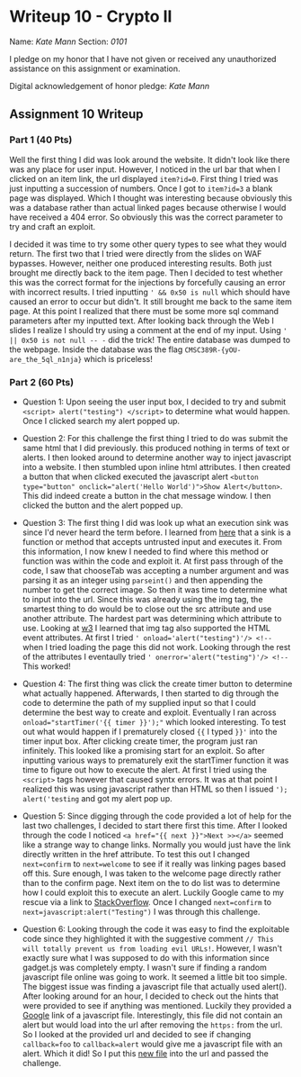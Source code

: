 Writeup 10 - Crypto II
=====

Name: *Kate Mann*
Section: *0101*

I pledge on my honor that I have not given or received any unauthorized assistance on this assignment or examination.

Digital acknowledgement of honor pledge: *Kate Mann*

## Assignment 10 Writeup

### Part 1 (40 Pts)
Well the first thing I did was look around the website. It didn't look like there was any place for user input. 
However, I noticed in the url bar that when I clicked on an item link, the url displayed `item?id=0`. First thing
I tried was just inputting a succession of numbers. Once I got to `item?id=3` a blank page was displayed. 
Which I thought was interesting because obviously this was a database rather than actual linked pages because 
otherwise I would have received a 404 error. So obviously this was the correct parameter to try and craft an
exploit. 

I decided it was time to try some other query types to see what they would return. The first two that I tried 
were directly from the slides on WAF bypasses. However, neither one produced interesting results. 
Both just brought me directly back to the item page. Then I decided to test whether this was the correct format 
for the injections by forcefully causing an error with incorrect results. I tried inputting `' && 0x50 is null` 
which should have caused an error to occur but didn't. It still brought me back to the same item page. At this
point I realized that there must be some more sql command parameters after my inputted text. After looking back 
through the Web I slides I realize I should try using a comment at the end of my input. 
Using `' || 0x50 is not null -- -` did the trick! The entire database was dumped to the webpage. Inside 
the database was the flag `CMSC389R-{yOU-are_the_5ql_n1nja}` which is priceless!


### Part 2 (60 Pts)
* Question 1: Upon seeing the user input box, I decided to try and submit `<script> alert("testing") </script>` to 
determine what would happen. Once I clicked search my alert popped up. 

* Question 2: For this challenge the first thing I tried to do was submit the same html that I did previously. 
this produced nothing in terms of text or alerts. I then looked around to determine another way to inject 
javascript into a website. I then stumbled upon inline html attributes. I then created a button that when clicked
executed the javascript alert
`<button type="button" onclick="alert('Hello World')">Show Alert</button>`. This did indeed create a button
in the chat message window. I then clicked the button and the alert popped up. 

* Question 3: The first thing I did was look up what an execution sink was since I'd never heard the term before.
I learned from [here](https://blog.mindedsecurity.com/2011/07/jquery-is-sink.html) that a sink is a function or 
method that accepts untrusted input and executes it. From this information, I now knew I needed to find where 
this method or function was within the code and exploit it. At first pass through of the code, I saw that 
chooseTab was accepting a number argument and was parsing it as an integer using `parseint()` and then appending 
the number to get the correct image. So then it was time to determine what to input into the url. Since this was 
already using the img tag, the smartest thing to do would be to close out the src attribute and use another
attribute. The hardest part was determining which attribute to use. Looking at [w3](https://www.w3schools.com/tags/tag_img.asp)
I learned that img tag also supported the HTML event attributes. At first I tried `' onload='alert("testing")'/> <!--`
when I tried loading the page this did not work. Looking through the rest of the attributes I eventaully tried
`' onerror='alert("testing")'/> <!--` This worked! 

* Question 4: The first thing was click the create timer button to determine what actually happened. Afterwards, I 
then started to dig through the code to determine the path of my supplied input so that I could determine the 
best way to create and exploit. Eventually I ran across `onload="startTimer('{{ timer }}');"` which looked 
interesting. To test out what would happen if I prematurely closed `{{` I typed `}}'` into the timer input
box. After clicking create timer, the program just ran infinitely. This looked like a promising start for an 
exploit. So after inputting various ways to prematurely exit the startTimer function it was time to figure out
how to execute the alert. At first I tried using the `<script>` tags however that caused syntx errors. It was at 
that point I realized this was using javascript rather than HTML so then I issued `');  alert('testing` and got 
my alert pop up. 

* Question 5: Since digging through the code provided a lot of help for the last two challenges, I decided to start
there first this time. After I looked through the code I noticed `<a href="{{ next }}">Next >></a>` seemed like a
strange way to change links. Normally you would just have the link directly written in the href attribute. To 
test this out I changed `next=confirm` to `next=welcome` to see if it really was linking pages based off this. 
Sure enough, I was taken to the welcome page directly rather than to the confirm page. Next item on the to do 
list was to determine how I could exploit this to execute an alert. Luckily Google came to my rescue 
via a link to [StackOverflow](https://stackoverflow.com/questions/5519059/inline-javascript-in-href). 
Once I changed `next=confirm` to `next=javascript:alert("Testing")` I was through this challenge. 

* Question 6: Looking through the code it was easy to find the exploitable code since they highlighted it with
the suggestive comment `// This will totally prevent us from loading evil URLs!`. However, I wasn't exactly sure
what I was supposed to do with this information since gadget.js was completely empty. I wasn't sure if finding
a random javascript file online was going to work. It seemed a little bit too simple. The biggest issue was 
finding a javascript file that actually used alert(). After looking around for an hour, I decided to check
out the hints that were provided to see if anything was mentioned. Luckily they provided a
[Google](https://www.google.com/jsapi?callback=foo) link of a javascript file. Interestingly, this 
file did not contain an alert but would load into the url after removing the `https:` from the url. 
So I looked at the provided url and decided to see if changing `callback=foo` to `callback=alert` 
would give me a javascript file with an alert. Which it did! So I put this [new file](https://www.google.com/jsapi?callback=alert)
into the url and passed the challenge. 